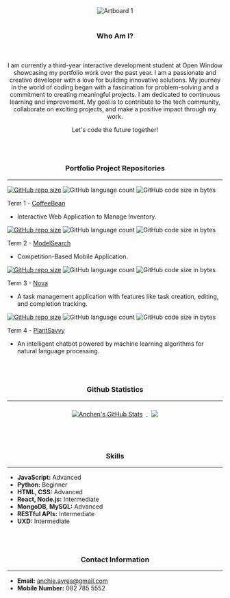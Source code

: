 <div align="center">

<br></br>
![Artboard 1](https://github.com/anchenayres/anchenAyres/assets/91013859/aba0a962-ff1f-4f65-a0c8-ec2f1eea5375)
<br></br>

### Who Am I?
<br></br>
I am currently a third-year interactive development student at Open Window showcasing my portfolio work over the past year. I am a passionate and creative developer with a love for building innovative solutions. My journey in the world of coding began with a fascination for problem-solving and a commitment to creating meaningful projects. I am dedicated to continuous learning and improvement. My goal is to contribute to the tech community, collaborate on exciting projects, and make a positive impact through my work.

Let's code the future together!

</div>

<br></br>

<div align="center">
  
### Portfolio Project Repositories
---
</div>

[![GitHub repo size](https://img.shields.io/github/repo-size/anchenayres/termOneProject)](https://github.com/anchenayres/termOneProject)
![GitHub language count](https://img.shields.io/github/languages/count/anchenayres/termOneProject)
![GitHub code size in bytes](https://img.shields.io/github/languages/code-size/anchenayres/termOneProject)

 Term 1 - [CoffeeBean](https://github.com/anchenayres/termOneProject.git)

- Interactive Web Application to Manage Inventory.

[![GitHub repo size](https://img.shields.io/github/repo-size/anchenayres/termTwoProject_2023)](https://github.com/anchenayres/termTwoProject_2023)
![GitHub language count](https://img.shields.io/github/languages/count/anchenayres/termTwoProject_2023)
![GitHub code size in bytes](https://img.shields.io/github/languages/code-size/anchenayres/termTwoProject_2023)

 Term 2 - [ModelSearch](https://github.com/anchenayres/termTwoProject_2023.git)

- Competition-Based Mobile Application.


[![GitHub repo size](https://img.shields.io/github/repo-size/xviovx/Nova)](https://github.com/xviovx/Nova)
![GitHub language count](https://img.shields.io/github/languages/count/xviovx/Nova)
![GitHub code size in bytes](https://img.shields.io/github/languages/code-size/xviovx/Nova)

 Term 3 - [Nova](https://github.com/xviovx/Nova.git)

- A task management application with features like task creation, editing, and completion tracking.


[![GitHub repo size](https://img.shields.io/github/repo-size/anchenayres/PlantSavvy)](https://github.com/anchenayres/PlantSavvy)
![GitHub language count](https://img.shields.io/github/languages/count/anchenayres/PlantSavvy)
![GitHub code size in bytes](https://img.shields.io/github/languages/code-size/anchenayres/PlantSavvy)

 Term 4 - [PlantSavvy](https://github.com/anchenayres/PlantSavvy.git)

- An intelligent chatbot powered by machine learning algorithms for natural language processing.

<br></br>

<div align="center">

### Github Statistics

---

<a href="https://github.com/anchenayres">
  <img align="center" style="margin:0.5rem" src="https://github-readme-stats.vercel.app/api?username=anchenayres&show_icons=true&line_height=27&count_private=true&title_color=b3b7e4&text_color=f4829c&icon_color=b3b7e4&bg_color=ffffff" alt="Anchen's GitHub Stats" />
</a>

<a href="https://github.com/anchenayres">
  <img align="center" style="margin:0.5rem" src="https://github-readme-stats.vercel.app/api/top-langs/?username=anchenayres&hide=html,css&title_color=b3b7e4&text_color=b3b7e4&icon_color=f6a474&bg_color=ffffff" />
</a>




  <br></br>
  
### Skills

---

</div>

- **JavaScript:** Advanced
- **Python:** Beginner
- **HTML, CSS:** Advanced
- **React, Node.js:** Intermediate
- **MongoDB, MySQL:** Advanced
- **RESTful APIs:** Intermediate
- **UXD:** Intermediate

 <br></br>

<div align="center">
  
### Contact Information

--- 

</div>

- **Email:** anchie.ayres@gmail.com
- **Mobile Number:** 082 785 5552

<!--
**anchenayres/anchenAyres** is a ✨ _special_ ✨ repository because its `README.md` (this file) appears on your GitHub profile.

Here are some ideas to get you started:

- 🔭 I’m currently working on ...
- 🌱 I’m currently learning ...
- 👯 I’m looking to collaborate on ...
- 🤔 I’m looking for help with ...
- 💬 Ask me about ...
- 📫 How to reach me: ...
- 😄 Pronouns: ...
- ⚡ Fun fact: ...
-->

